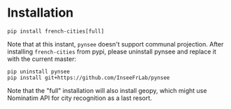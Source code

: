 # Installation

`pip install french-cities[full]`

Note that at this instant, `pynsee` doesn't support communal projection.
After installing `french-cities` from pypi, please uninstall pynsee and replace
it with the current master:
```
pip uninstall pynsee
pip install git+https://github.com/InseeFrLab/pynsee
```

Note that the "full" installation will also install geopy, which might use
Nominatim API for city recognition as a last resort.
